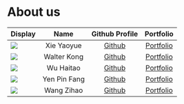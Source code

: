# About us

|Display | Name | Github Profile | Portfolio |
|--------|:----:|:--------------:|:---------:|
|![](https://via.placeholder.com/100.png?text=Photo) | Xie Yaoyue | [Github](https://github.com/xieyaoyue) | [Portfolio](team/xieyaoyue.md)|
|![](https://via.placeholder.com/100.png?text=Photo) | Walter Kong | [Github](https://github.com/k-walter) | [Portfolio](team/k-walter.md)|
|![](https://via.placeholder.com/100.png?text=Photo) | Wu Haitao | [Github](https://github.com/Wu-Haitao) | [Portfolio](team/wu-haitao.md)|
|![](https://via.placeholder.com/100.png?text=Photo) | Yen Pin Fang | [Github](https://github.com/pinfang) | [Portfolio](team/pinfang.md)|
|![](https://via.placeholder.com/100.png?text=Photo) | Wang Zihao | [Github](https://github.com/killingbear999) | [Portfolio](team/killingbear999.md)|
